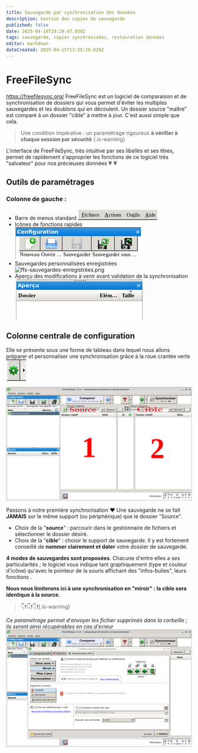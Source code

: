 ```yaml
---
title: Sauvegarde par synchronisation des données
description: Gestion des copies de sauvegarde
published: false
date: 2025-04-16T19:29:47.038Z
tags: sauvegarde, copies synchronisées, restauration données
editor: markdown
dateCreated: 2025-04-15T13:35:26.629Z
---
```


# FreeFileSync

https://freefilesync.org/ 
FreeFileSync est un logiciel de comparaison et de synchronisation de dossiers qui vous permet d'éviter les multiples sauvegardes et les doublons qui en découlent. Un dossier source "maître" est comparé à un dossier "cible" à mettre à jour. C'est aussi simple que cela.
>Une condition impérative : un paramétrage rigoureux **à vérifier à chaque session par sécurité** 
{.is-warning}

L'interface de FreeFileSync, très intuitive par ses libellés et ses titres, permet de rapidement s'approprier les fonctions de ce logiciel très "salvateur" pour nos précieuses données :heartpulse: :heartpulse:

## Outils de paramétrages

### Colonne de gauche : 
- Barre de menus standard
![ffs-menu-standard.png](/images/ffs-menu-standard.png)
- Icônes de fonctions rapides
![ffs-icones-fonctions-rapides.png](/images/ffs-icones-fonctions-rapides.png)
- Sauvegardes personnalisées enregistrées
![ffs-sauvegardes-enregistrées.png](/images/ffs-sauvegardes-enregistrées.png)
- Aperçu des modifications à venir avant validation  de la synchronisation
![ffs-apercu-modifications-proposees.png](/images/ffs-apercu-modifications-proposees.png)
## Colonne centrale de configuration
Elle se présente sous une forme de tableau dans lequel nous allons préparer et personnaliser une synchronisation grâce à la roue crantée verte
![roue-ffs-crantee.png](/images/roue-ffs-crantee.png)

![source-et-cible-num-2.png](/images/source-et-cible-num-2.png)

Passons à notre première synchronisation :heart:
Une sauvegarde ne se fait **JAMAIS** sur le même support (ou périphérique) que le dossier "Source".
- Choix de la "**source**" : parcourir dans le gestionnaire de fichiers et sélectionner le dossier désiré.
- Choix de la "**cible**" : choisir le support de sauvegarde. Il y est fortement conseillé de **nommer clairement et dater** votre dossier de sauvegarde.

**4 modes de sauvegardes sont proposées**. Chacune d'entre elles a ses particularités ; le logiciel vous indique tant graphiquement (type et couleur d'icône) qu'avec le pointeur de la souris affichant des "infos-bulles", leurs fonctions .

**Nous nous limiterons ici à une synchronisation en "miroir" : la cible sera identique à la source.**
>:point_down::exclamation::point_down::exclamation::point_down::exclamation:{.is-warning}

*Ce paramétrage permet d'envoyer les fichier supprimés dans la corbeille ; ils seront ainsi récupérables en cas d'erreur*
![ffs-fenetre-parametrages-miroir-2.png](/images/ffs-fenetre-parametrages-miroir-2.png)
